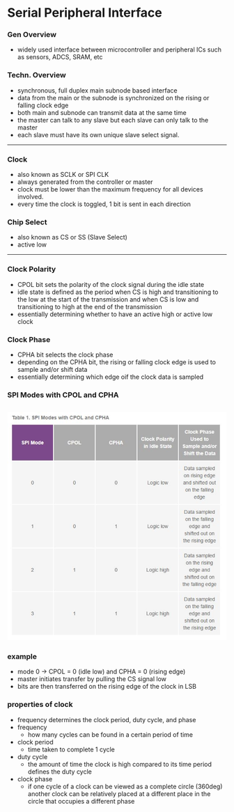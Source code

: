 # Serial Peripheral Interface
### Gen Overview
- widely used interface between microcontroller and peripheral ICs such as sensors, ADCS, SRAM, etc
### Techn. Overview
- synchronous, full duplex main subnode based interface
- data from the main or the subnode is synchronized on the rising or falling clock edge
- both main and subnode can transmit data at the same time
- the master can talk to any slave but each slave can only talk to the master
- each slave must have its own unique slave select signal.
---
### Clock
- also known as SCLK or SPI CLK
- always generated from the controller or master
- clock must be lower than the maximum frequency for all devices involved.
- every time the clock is toggled, 1 bit is sent in each direction

### Chip Select
- also known as CS or SS (Slave Select)
- active low


---
### Clock Polarity
- CPOL bit sets the polarity of the clock signal during the idle state
- idle state is defined as the period when CS is high and transitioning to the low at the start of the transmission and when CS is low and transitioning to high at the end of the transmission
- essentially determining whether to have an active high or active low clock
### Clock Phase
- CPHA bit selects the clock phase
- depending on the CPHA bit, the rising or falling clock edge is used to sample and/or shift data
- essentially determining which edge oif the clock data is sampled
### SPI Modes with CPOL and CPHA
![SPI Modes](SPIModeswithCPOLandCPHA.JPG)
---
### example
- mode 0 -> CPOL = 0 (idle low) and CPHA = 0 (rising edge)
- master initiates transfer by pulling the CS signal low
- bits are then transferred on the rising edge of the clock in LSB



### properties of clock
- frequency determines the clock period, duty cycle, and phase
- frequency
    - how many cycles can be found in a certain period of time
- clock period
    - time taken to complete 1 cycle
- duty cycle
    - the amount of time the clock is high compared to its time period defines the duty cycle
- clock phase
    - if one cycle of a clock can be viewed as a complete circle (360deg) another clock can be relatively placed at a different place in the circle that occupies a different phase